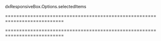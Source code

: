 <!--id-->dxResponsiveBox.Options.selectedItems<!--/id-->
===========================================================================
<!--hidden--><!--/hidden-->
===========================================================================

